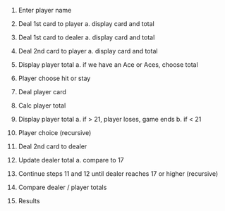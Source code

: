 1. Enter player name

2. Deal 1st card to player
	a. display card and total

3. Deal 1st card to dealer
	a. display card and total

4. Deal 2nd card to player
	a. display card and total

5. Display player total
	a. if we have an Ace or Aces, choose total

6. Player choose hit or stay

7. Deal player card

8. Calc player total

9. Display player total
	a. if > 21, player loses, game ends
	b. if < 21

10. Player choice (recursive)

11. Deal 2nd card to dealer

12. Update dealer total
	a. compare to 17

13. Continue steps 11 and 12 until dealer reaches 17 or higher (recursive)

14. Compare dealer / player totals

15. Results